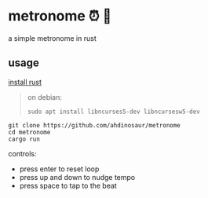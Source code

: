 # metronome ⏰ 🥁

a simple metronome in rust

## usage

[install rust](https://rustup.rs/)

> on debian:
> 
> ```
> sudo apt install libncurses5-dev libncursesw5-dev
> ```

```shell
git clone https://github.com/ahdinosaur/metronome
cd metronome
cargo run
```

controls:

- press enter to reset loop
- press up and down to nudge tempo
- press space to tap to the beat
